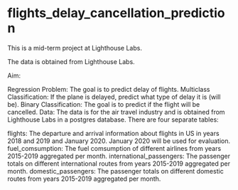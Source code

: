 # flights_delay_cancellation_prediction
This is a mid-term project at Lighthouse Labs.

The data is obtained from Lighthouse Labs.

Aim:

Regression Problem: The goal is to predict delay of flights.
Multiclass Classification: If the plane is delayed, predict what type of delay it is (will be).
Binary Classification: The goal is to predict if the flight will be cancelled.
Data: The data is for the air travel industry and is obtained from Lighthouse Labs in a postgres database. There are four separate tables:

flights: The departure and arrival information about flights in US in years 2018 and 2019 and January 2020. January 2020 will be used for evaluation.
fuel_comsumption: The fuel comsumption of different airlines from years 2015-2019 aggregated per month.
international_passengers: The passenger totals on different international routes from years 2015-2019 aggregated per month.
domestic_passengers: The passenger totals on different domestic routes from years 2015-2019 aggregated per month.